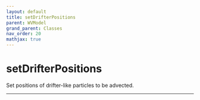 ```yaml
---
layout: default
title: setDrifterPositions
parent: WVModel
grand_parent: Classes
nav_order: 20
mathjax: true
---
```


#  setDrifterPositions

Set positions of drifter-like particles to be advected.


---

